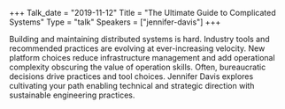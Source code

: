 +++
Talk_date = "2019-11-12"
Title = "The Ultimate Guide to Complicated Systems"
Type = "talk"
Speakers = ["jennifer-davis"]
+++

Building and maintaining distributed systems is hard. Industry tools and recommended practices are evolving at ever-increasing velocity. New platform choices reduce infrastructure management and add operational complexity obscuring the value of operation skills. Often, bureaucratic decisions drive practices and tool choices. Jennifer Davis explores cultivating your path enabling technical and strategic direction with sustainable engineering practices. 
